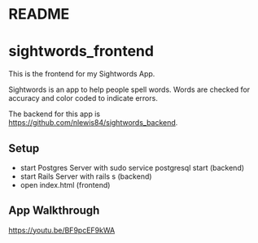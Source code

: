 # README
# sightwords_frontend

This is the frontend for my Sightwords App.

Sightwords is an app to help people spell words. Words are checked for accuracy and color coded to indicate errors.

The backend for this app is https://github.com/nlewis84/sightwords_backend.

## Setup

* start Postgres Server with sudo service postgresql start (backend)
* start Rails Server with rails s (backend)
* open index.html (frontend)

## App Walkthrough

https://youtu.be/BF9pcEF9kWA
